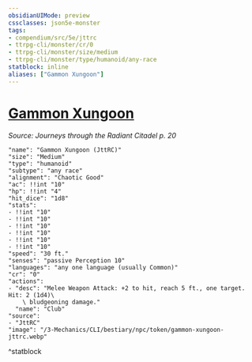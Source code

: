 ```yaml
---
obsidianUIMode: preview
cssclasses: json5e-monster
tags:
- compendium/src/5e/jttrc
- ttrpg-cli/monster/cr/0
- ttrpg-cli/monster/size/medium
- ttrpg-cli/monster/type/humanoid/any-race
statblock: inline
aliases: ["Gammon Xungoon"]
---
```

# [Gammon Xungoon](3-Mechanics\CLI\bestiary\npc/gammon-xungoon-jttrc.md)
*Source: Journeys through the Radiant Citadel p. 20*  

```statblock
"name": "Gammon Xungoon (JttRC)"
"size": "Medium"
"type": "humanoid"
"subtype": "any race"
"alignment": "Chaotic Good"
"ac": !!int "10"
"hp": !!int "4"
"hit_dice": "1d8"
"stats":
- !!int "10"
- !!int "10"
- !!int "10"
- !!int "10"
- !!int "10"
- !!int "10"
"speed": "30 ft."
"senses": "passive Perception 10"
"languages": "any one language (usually Common)"
"cr": "0"
"actions":
- "desc": "Melee Weapon Attack: +2 to hit, reach 5 ft., one target. Hit: 2 (1d4)\
    \ bludgeoning damage."
  "name": "Club"
"source":
- "JttRC"
"image": "/3-Mechanics/CLI/bestiary/npc/token/gammon-xungoon-jttrc.webp"
```
^statblock